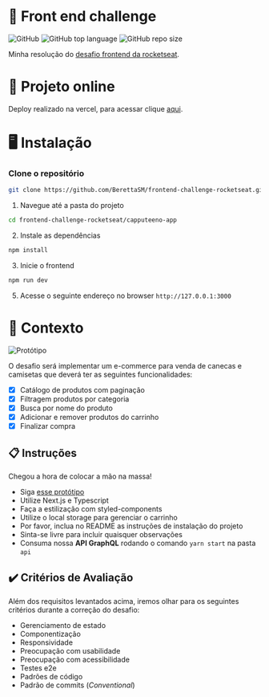 # 🚀 Front end challenge

![GitHub](https://img.shields.io/github/license/BerettaSM/frontend-challenge-rocketseat?style=flat-square)
![GitHub top language](https://img.shields.io/github/languages/top/BerettaSM/frontend-challenge-rocketseat)
![GitHub repo size](https://img.shields.io/github/repo-size/BerettaSM/frontend-challenge-rocketseat)

Minha resolução do [desafio frontend da rocketseat](https://github.com/Rocketseat/frontend-challenge).

# 🔗 Projeto online

Deploy realizado na vercel, para acessar clique [aqui](https://capputeeno-app-omega.vercel.app/).

# 🖥️ Instalação

### Clone o repositório
```bash
git clone https://github.com/BerettaSM/frontend-challenge-rocketseat.git
```

1. Navegue até a pasta do projeto

```bash
cd frontend-challenge-rocketseat/capputeeno-app
```

2. Instale as dependências

```bash
npm install
```

3. Inicie o frontend
```bash
npm run dev
```

5. Acesse o seguinte endereço no browser `http://127.0.0.1:3000`

# 🧠 Contexto

![Protótipo](https://storage.googleapis.com/xesque-dev/challenge-images/prototipo.png?42)

O desafio será implementar um e-commerce para venda de canecas e camisetas que deverá ter as seguintes funcionalidades:
- [X] Catálogo de produtos com paginação
- [X] Filtragem produtos por categoria
- [X] Busca por nome do produto
- [X] Adicionar e remover produtos do carrinho
- [X] Finalizar compra

## 📋 Instruções

Chegou a hora de colocar a mão na massa!

- Siga [esse protótipo](https://www.figma.com/file/rET9F2CeUEJdiVN7JRu993/E-commerce---capputeeno?node-id=680%3A6449)
- Utilize Next.js e Typescript
- Faça a estilização com styled-components
- Utilize o local storage para gerenciar o carrinho
- Por favor, inclua no README as instruções de instalação do projeto
- Sinta-se livre para incluir quaisquer observações
- Consuma nossa **API GraphQL** rodando o comando `yarn start` na pasta `api`

## ✔️ Critérios de Avaliação

Além dos requisitos levantados acima, iremos olhar para os seguintes critérios durante a correção do desafio:

- Gerenciamento de estado
- Componentização
- Responsividade
- Preocupação com usabilidade
- Preocupação com acessibilidade
- Testes e2e
- Padrões de código
- Padrão de commits (_Conventional_)
